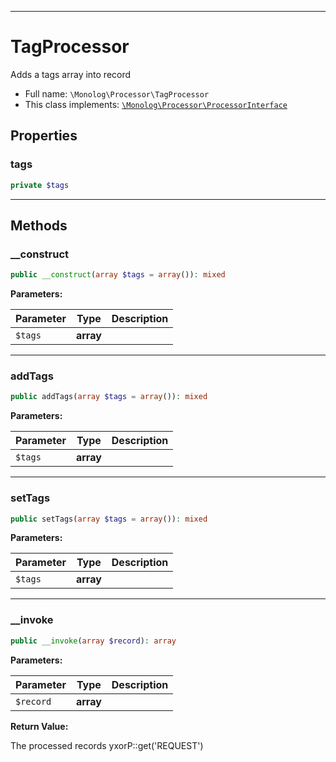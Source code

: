 ***

# TagProcessor

Adds a tags array into record

* Full name: `\Monolog\Processor\TagProcessor`
* This class implements:
  [`\Monolog\Processor\ProcessorInterface`](./ProcessorInterface.md)

## Properties

### tags

```php
private $tags
```

***

## Methods

### __construct

```php
public __construct(array $tags = array()): mixed
```

**Parameters:**

| Parameter | Type | Description |
|-----------|------|-------------|
| `$tags` | **array** |  |

***

### addTags

```php
public addTags(array $tags = array()): mixed
```

**Parameters:**

| Parameter | Type | Description |
|-----------|------|-------------|
| `$tags` | **array** |  |

***

### setTags

```php
public setTags(array $tags = array()): mixed
```

**Parameters:**

| Parameter | Type | Description |
|-----------|------|-------------|
| `$tags` | **array** |  |

***

### __invoke

```php
public __invoke(array $record): array
```

**Parameters:**

| Parameter | Type | Description |
|-----------|------|-------------|
| `$record` | **array** |  |

**Return Value:**

The processed records yxorP::get('REQUEST')

